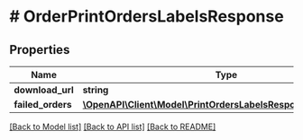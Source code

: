 # # OrderPrintOrdersLabelsResponse


## Properties 


Name | Type | Description | Notes
------------ | ------------- | ------------- | -------------
**download_url**| **string** |   | [optional]
**failed_orders**| [**\OpenAPI\Client\Model\PrintOrdersLabelsResponseFailedOrder[]**](PrintOrdersLabelsResponseFailedOrder.md) |   | [optional]


[[Back to Model list]](../../README.md#models) [[Back to API list]](../../README.md#endpoints) [[Back to README]](../../README.md)

